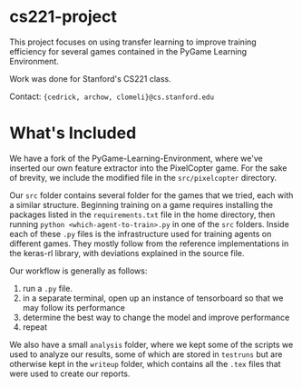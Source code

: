 # cs221-project

This project focuses on using transfer learning to improve training efficiency for several games contained in the PyGame Learning Environment.

Work was done for Stanford's CS221 class.

Contact: `{cedrick, archow, clomeli}@cs.stanford.edu`

# What's Included

We have a fork of the PyGame-Learning-Environment, where we've inserted our own feature extractor into the PixelCopter game. 
For the sake of brevity, we include the modified file in the `src/pixelcopter` directory.

Our `src` folder contains several folder for the games that we tried, each with a similar structure.
Beginning training on a game requires installing the packages listed in the `requirements.txt` file in the home directory, then running `python <which-agent-to-train>.py` in one of the `src` folders.
Inside each of these `.py` files is the infrastructure used for training agents on different games.
They mostly follow from the reference implementations in the keras-rl library, with deviations explained in the source file.

Our workflow is generally as follows:
1. run a `.py` file.
2. in a separate terminal, open up an instance of tensorboard so that we may follow its performance
3. determine the best way to change the model and improve performance
4. repeat

We also have a small `analysis` folder, where we kept some of the scripts we used to analyze our results, some of which are stored in `testruns` but are otherwise kept in the `writeup` folder, which contains all the `.tex` files that were used to create our reports. 
